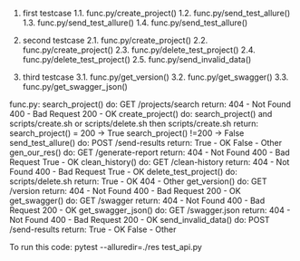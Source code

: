 1. first testcase
    1.1. func.py/create_project()
    1.2. func.py/send_test_allure()
    1.3. func.py/send_test_allure()
    1.4. func.py/send_test_allure()

2. second testcase
    2.1. func.py/create_project()
    2.2. func.py/create_project()
    2.3. func.py/delete_test_project()
    2.4. func.py/delete_test_project()
    2.5. func.py/send_invalid_data()

3. third testcase
    3.1. func.py/get_version()
    3.2. func.py/get_swagger()
    3.3. func.py/get_swagger_json()

func.py:
    search_project()
        do: GET /projects/search
        return: 404 - Not Found
                400 - Bad Request
                200 - OK
    create_project()
        do: search_project() and scripts/create.sh or scripts/delete.sh then scripts/create.sh
        return: search_project() = 200 -> True
                search_project() !=200 -> False
    send_test_allure()
        do: POST /send-results
        return: True - OK
                False - Other
    gen_our_res()
        do: GET /generate-report
        return: 404 - Not Found
                400 - Bad Request
                True - OK 
    clean_history()
        do: GET /clean-history
        return: 404 - Not Found
                400 - Bad Request
                True - OK 
    delete_test_project()
        do: scripts/delete.sh
        return: True - OK
                404 - Other
    get_version()
        do: GET /version
        return: 404 - Not Found
                400 - Bad Request
                200 - OK
    get_swagger()
        do: GET /swagger
        return: 404 - Not Found
                400 - Bad Request
                200 - OK
    get_swagger_json()
        do: GET /swagger.json
        return: 404 - Not Found
                400 - Bad Request
                200 - OK
    send_invalid_data()
        do: POST /send-results
        return: True - OK
                False - Other

To run this code: pytest --alluredir=./res test_api.py 